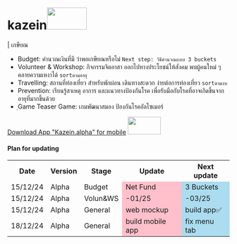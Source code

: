 ﻿# kazein<img src="https://github.com/user-attachments/assets/a77b340a-5a63-4150-90ec-d9930c58b2a8" width="90px;" height="50px">

 | เกษียณ

- Budget: คำนวณเงินที่มี ว่าพอเกษียณหรือไม่ `Next step: วิธีคำนวณแบบ 3 buckets`
- Volunteer & Workshop: กิจกรรมจิตอาสา ออกไปทางประโยชน์ให้สังคม พบผู้คนใหม่ ๆ คลายความเหงาได้ `sortตามอายุ`
- Travelling: สถานที่ท่องเที่ยว สำหรับพักผ่อน เดินทางสะดวก ง่ายต่อการท่องเที่ยว `sortตามงบ`
- Prevention: เรียนรู้สาเหตุ อาการ และแนวทางป้องกันโรค เพื่อรับมือกับโรคที่อาจเกิดขึ้นจากอายุที่มากขึ้นด้วย
- ฺGame Teaser Game: เกมพัฒนาสมอง ป้องกันโรคอัลไซเมอร์

[Download App "Kazein.alpha" for mobile](https://github.com/incluDna/kazein.alpha/blob/863ef5455a5dc9c4274fb891dbba513f71e55c8e/app-debug.apk) <img src="https://i.giphy.com/media/v1.Y2lkPTc5MGI3NjExOGR5OTJ6ZnJ3bnl6YmFrcDZ1aml5NncxNDczZjR3MmxnOTFkdHlxdiZlcD12MV9pbnRlcm5hbF9naWZfYnlfaWQmY3Q9Zw/dpnBD3KRM9WsU/giphy.gif" width="75px;" height="40px">


#### Plan for updating
<table>
    <tr>
     <th colspan="11">Date</th>
     <th colspan="11">Version</th>
     <th colspan="11">Stage</th>
      <th colspan="11">Update</th>
      <th colspan="11">Next update</th>
    </tr>
 <tr>
      <td colspan="11">15/12/24</td>
      <td colspan="11">Alpha</td>
  <td colspan="11">Budget</td>
      <td colspan="11" style="background-color:pink;">Net Fund</td>
      <td colspan="11" style="background-color:rgb(171, 220, 239);">3 Buckets</td>
    </tr>
 <tr>
  <td colspan="11">15/12/24</td>    
  <td colspan="11">Alpha</td>
  <td colspan="11">Volun&WS</td>
      <td colspan="11" style="background-color:pink;">-01/25</td>
      <td colspan="11" style="background-color:rgb(171, 220, 239);">-03/25</td>
    </tr>
    <tr>
     <td colspan="11">15/12/24</td>
      <td colspan="11">Alpha</td>
  <td colspan="11">General</td>
      <td colspan="11" style="background-color:pink;">web mockup</td>
      <td colspan="11" style="background-color:rgb(171, 220, 239);">build app✅</td>
    </tr>
 <tr>
     <td colspan="11">18/12/24</td>
      <td colspan="11">Alpha</td>
  <td colspan="11">General</td>
      <td colspan="11" style="background-color:pink;">build mobile app</td>
      <td colspan="11" style="background-color:rgb(171, 220, 239);">fix menu tab</td>
    </tr>
